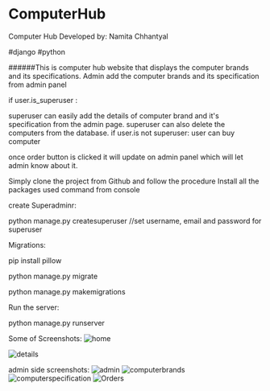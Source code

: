 # ComputerHub
Computer Hub
Developed by: Namita Chhantyal

#django #python

######This is computer hub website that displays the computer brands and its specifications.
Admin add the computer brands and its specification from admin panel

if user.is_superuser :


superuser can easily add the details of computer brand and it's specification from the admin page.
superuser can also delete the computers from the database.
if user.is not superuser:
user can buy computer

once order button is clicked it will update on admin panel which will let admin know about it.

Simply clone the project from Github and follow the procedure
Install all the packages used command from console

create Superadminr:


python manage.py createsuperuser //set username, email and password for superuser

Migrations:


pip install pillow


python manage.py migrate


python manage.py makemigrations

Run the server:


python manage.py runserver


Some of Screenshots:
![home](https://user-images.githubusercontent.com/60824791/156158222-dc6a24b9-e380-452d-af6f-519d2588dc67.jpg)

![details](https://user-images.githubusercontent.com/60824791/156158253-32e15206-7ee5-40e8-8e43-832181905ebf.jpg)



admin side screenshots:
![admin](https://user-images.githubusercontent.com/60824791/156158004-c6df99fe-ae2c-44be-a8f4-2455969d958d.jpg)
![computerbrands](https://user-images.githubusercontent.com/60824791/156158021-d7487ce9-6331-42d7-9abf-34ac2856796d.jpg)
![computerspecification](https://user-images.githubusercontent.com/60824791/156158034-fc93f629-4587-4e46-aedc-0226551f418a.jpg)
![Orders](https://user-images.githubusercontent.com/60824791/156158049-cf7e5792-11aa-4d12-aea8-78dc0836b996.jpg)



